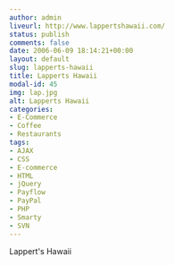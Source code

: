 ```yaml
---
author: admin
liveurl: http://www.lappertshawaii.com/
status: publish
comments: false
date: 2006-06-09 18:14:21+00:00
layout: default
slug: lapperts-hawaii
title: Lapperts Hawaii
modal-id: 45
img: lap.jpg
alt: Lapperts Hawaii
categories:
- E-Commerce
- Coffee
- Restaurants
tags:
- AJAX
- CSS
- E-commerce
- HTML
- jQuery
- Payflow
- PayPal
- PHP
- Smarty
- SVN
---
```

Lappert's Hawaii
